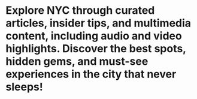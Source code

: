 # Explore NYC through curated articles, insider tips, and multimedia content, including audio and video highlights. Discover the best spots, hidden gems, and must-see experiences in the city that never sleeps!
